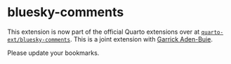 # bluesky-comments

This extension is now part of the official Quarto extensions over at [`quarto-ext/bluesky-comments`](https://github.com/quarto-ext/bluesky-comments). This is a joint extension with [Garrick Aden-Buie](https://github.com/gadenbuie).

Please update your bookmarks.
